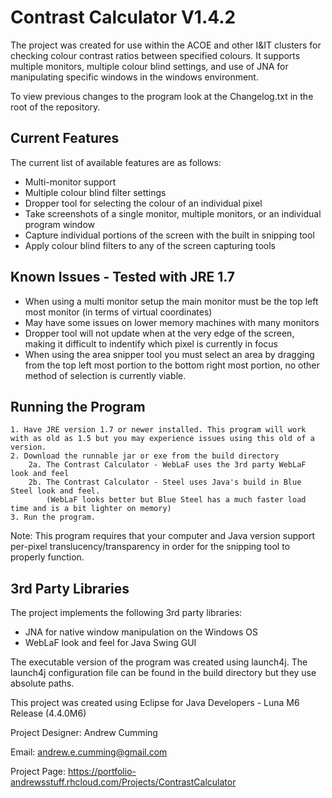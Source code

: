 Contrast Calculator V1.4.2
=====

The project was created for use within the ACOE and other I&IT clusters for checking colour contrast ratios between specified colours. It supports multiple monitors, multiple colour blind settings, and use of JNA for manipulating specific windows in the windows environment.

To view previous changes to the program look at the Changelog.txt in the root of the repository.

Current Features
---
The current list of available features are as follows:
* Multi-monitor support
* Multiple colour blind filter settings
* Dropper tool for selecting the colour of an individual pixel
* Take screenshots of a single monitor, multiple monitors, or an individual program window
* Capture individual portions of the screen with the built in snipping tool
* Apply colour blind filters to any of the screen capturing tools

Known Issues - Tested with JRE 1.7
---
* When using a multi monitor setup the main monitor must be the top left most monitor (in terms of virtual coordinates)
* May have some issues on lower memory machines with many monitors
* Dropper tool will not update when at the very edge of the screen, making it difficult to indentify which pixel is currently in focus
* When using the area snipper tool you must select an area by dragging from the top left most portion to the bottom right most portion, no other method of selection is currently viable.

Running the Program
---

```
1. Have JRE version 1.7 or newer installed. This program will work with as old as 1.5 but you may experience issues using this old of a version.
2. Download the runnable jar or exe from the build directory
	2a. The Contrast Calculator - WebLaF uses the 3rd party WebLaF look and feel
	2b. The Contrast Calculator - Steel uses Java's build in Blue Steel look and feel.
		(WebLaF looks better but Blue Steel has a much faster load time and is a bit lighter on memory)
3. Run the program.
```

Note: This program requires that your computer and Java version support per-pixel translucency/transparency in order for the snipping tool to properly function.

3rd Party Libraries
---

The project implements the following 3rd party libraries:

* JNA for native window manipulation on the Windows OS
* WebLaF look and feel for Java Swing GUI

The executable version of the program was created using launch4j. The launch4j configuration file can be found in the build directory but they use absolute paths.

This project was created using Eclipse for Java Developers - Luna M6 Release (4.4.0M6)

Project Designer: Andrew Cumming

Email: andrew.e.cumming@gmail.com

Project Page: https://portfolio-andrewsstuff.rhcloud.com/Projects/ContrastCalculator
